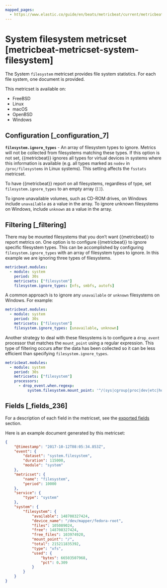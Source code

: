 ```yaml
---
mapped_pages:
  - https://www.elastic.co/guide/en/beats/metricbeat/current/metricbeat-metricset-system-filesystem.html
---
```


# System filesystem metricset [metricbeat-metricset-system-filesystem]

The System `filesystem` metricset provides file system statistics. For each file system, one document is provided.

This metricset is available on:

* FreeBSD
* Linux
* macOS
* OpenBSD
* Windows


## Configuration [_configuration_7]

**`filesystem.ignore_types`** - An array of filesystem types to ignore. Metrics will not be collected from filesystems matching these types. If this option is not set, {{metricbeat}} ignores all types for virtual devices in systems where this information is available (e.g. all types marked as `nodev` in `/proc/filesystems` in Linux systems). This setting affects the `fsstats` metricset.

To have {{metricbeat}} report on all filesystems, regardless of type, set `filesystem.ignore_types` to an empty array (`[]`).

To ignore unavailable volumes, such as CD-ROM drives, on Windows include `unavailable` as a value in the array. To ignore unknown filesystems on Windows, include `unknown` as a value in the array.


## Filtering [_filtering]

There may be mounted filesystems that you don’t want {{metricbeat}} to report metrics on. One option is to configure {{metricbeat}} to ignore specific filesystem types. This can be accomplished by configuring `filesystem.ignore_types` with an array of filesystem types to ignore. In this example we are ignoring three types of filesystems.

```yaml
metricbeat.modules:
  - module: system
    period: 30s
    metricsets: ["filesystem"]
    filesystem.ignore_types: [nfs, smbfs, autofs]
```

A common approach is to ignore any `unavailable` or `unknown` filesystems on Windows. For example:

```yaml
metricbeat.modules:
  - module: system
    period: 30s
    metricsets: ["filesystem"]
    filesystem.ignore_types: [unavailable, unknown]
```

Another strategy to deal with these filesystems is to configure a `drop_event` processor that matches the `mount_point` using a regular expression. This type of filtering occurs after the data has been collected so it can be less efficient than specifying `filesystem.ignore_types`.

```yaml
metricbeat.modules:
  - module: system
    period: 30s
    metricsets: ["filesystem"]
    processors:
      - drop_event.when.regexp:
          system.filesystem.mount_point: '^/(sys|cgroup|proc|dev|etc|host)($|/)'
```

## Fields [_fields_236]

For a description of each field in the metricset, see the [exported fields](/reference/metricbeat/exported-fields-system.md) section.

Here is an example document generated by this metricset:

```json
{
    "@timestamp": "2017-10-12T08:05:34.853Z",
    "event": {
        "dataset": "system.filesystem",
        "duration": 115000,
        "module": "system"
    },
    "metricset": {
        "name": "filesystem",
        "period": 10000
    },
    "service": {
        "type": "system"
    },
    "system": {
        "filesystem": {
            "available": 148708327424,
            "device_name": "/dev/mapper/fedora-root",
            "files": 105089024,
            "free": 148708327424,
            "free_files": 103974920,
            "mount_point": "/",
            "total": 215211835392,
            "type": "xfs",
            "used": {
                "bytes": 66503507968,
                "pct": 0.309
            }
        }
    }
}
```


